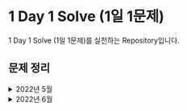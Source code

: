 # 1 Day 1 Solve (1일 1문제)

1 Day 1 Solve (1일 1문제)를 실천하는 Repository입니다.

## 문제 정리

<details>
<summary>2022년 5월</summary>

### 2022년 5월

- 2022년 5월 31일
  - [1461. Check If a String Contains All Binary Codes of Size K](./src/2022-05/31/leetcode-1461.ts)

</details>

<details>
<summary>2022년 6월</summary>

### 2022년 6월

- 2022년 6월 1일
  - [1480. Running Sum of 1d Array](./src/2022-06/1/leetcode-1480.ts)
- 2022년 6월 2일
  - [867. Transpose Matrix](./src/2022-06/2/leetcode-867.ts)
- 2022년 6월 3일
  - [304. Range Sum Query 2D - Immutable](./src/2022-06/3/leetcode-304.ts)

</details>
